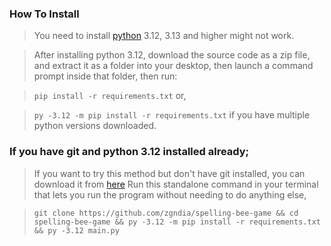 ### How To Install

> You need to install [python](https://python.org) 3.12, 3.13 and higher might not work.

> After installing python 3.12, download the source code as a zip file, and extract it as a folder into your desktop, then launch a command prompt inside that folder, then run:

> `pip install -r requirements.txt` or,

> `py -3.12 -m pip install -r requirements.txt` if you have multiple python versions downloaded.

### If you have git and python 3.12 installed already;

> If you want to try this method but don't have git installed, you can download it from [here](https://git-scm.com/downloads)
> Run this standalone command in your terminal that lets you run the program without needing to do anything else,

> `git clone https://github.com/zgndia/spelling-bee-game && cd spelling-bee-game && py -3.12 -m pip install -r requirements.txt && py -3.12 main.py`
